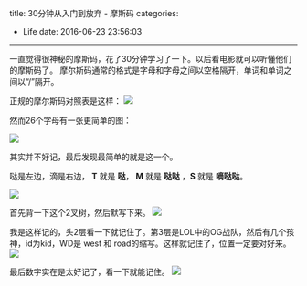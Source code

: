 title: 30分钟从入门到放弃 - 摩斯码
categories:
  - Life
date: 2016-06-23 23:56:03
---

一直觉得很神秘的摩斯码，花了30分钟学习了一下。以后看电影就可以听懂他们的摩斯码了。
摩尔斯码通常的格式是字母和字母之间以空格隔开，单词和单词之间以“/”隔开。

<!--more-->

正规的摩尔斯码对照表是这样：
![](http://7xnueu.com1.z0.glb.clouddn.com/2016/06/7e5d4dfca_b.jpg) 


然而26个字母有一张更简单的图：

![](http://7xnueu.com1.z0.glb.clouddn.com/2016/06/8dd729969_b.jpg) 


其实并不好记，最后发现最简单的就是这一个。

哒是左边，滴是右边， **T** 就是 **哒**， **M** 就是 **哒哒** ，**S** 就是 **嘀哒哒**。

![](http://7xnueu.com1.z0.glb.clouddn.com/2016/06/74c7f87e6014cb4fcf8cbcd0a3f3723c.jpg) 


首先背一下这个2叉树，然后默写下来。
![](http://7xnueu.com1.z0.glb.clouddn.com/2016/06/101.jpg) 

我是这样记的，头2层看一下就记住了。第3层是LOL中的OG战队，然后有几个孩神，id为kid，WD是 west 和 road的缩写。这样就记住了，位置一定要对好来。
![](http://7xnueu.com1.z0.glb.clouddn.com/2016/06/102.jpg) 

最后数字实在是太好记了，看一下就能记住。
![](http://7xnueu.com1.z0.glb.clouddn.com/2016/06/103.jpg) 



